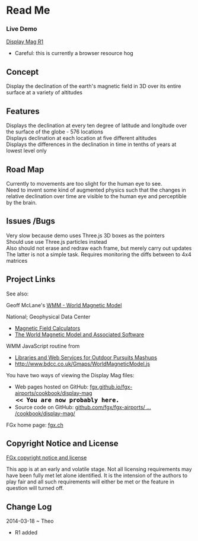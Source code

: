 Read Me
=======

### Live Demo

[Display Mag R1](  http://fgx.github.io/fgx-airports/cookbook/display-mag/latest/index.html)

* Careful: this is currently a browser resource hog

## Concept
Display the declination of the earth's magnetic field in 3D over its entire surface at a variety of altitudes

## Features
Displays the declination at every ten degree of latitude and longitude over the surface of the globe - 576 locations  
Displays declination at each location at five different altitudes  
Displays the differences in the declination in time in tenths of years at lowest level only

## Road Map
Currently to movements are too slight for the human eye to see.  
Need to invent some kind of augmented physics such that the changes in relative declination over time are visible to the human eye and perceptible by the brain. 

## Issues /Bugs
Very slow because demo uses Three.js 3D boxes as the pointers  
Should use use Three.js particles instead    
Also should not erase and redraw each frame, but merely carry out updates  
The latter is not a simple task. Requires monitoring the diffs between to 4x4 matrices   

## Project Links

See also:

Geoff McLane's [WMM - World Magnetic Model]( http://geoffair.org/fg/map-test2/wmm-test.html )

National; Geophysical Data Center  

* [Magnetic Field Calculators]( http://www.ngdc.noaa.gov/geomag-web/#declination )
* [The World Magnetic Model and Associated Software]( http://www.ngdc.noaa.gov/geomag/WMM/soft.shtml )

WMM JavaScript routine from

* [Libraries and Web Services for Outdoor Pursuits Mashups]( http://www.bdcc.co.uk/Gmaps/Services.htm] )
* http://www.bdcc.co.uk/Gmaps/WorldMagneticModel.js 

You have two ways of viewing the Display Mag files:

* Web pages hosted on GitHub: [fgx.github.io/fgx-airports/cookbook/display-mag]( http://fgx.github.io/fgx-airports/cookbook/display-mag/readme-reader.html "View the files as apps." ) <input value="<< You are now probably here." size=28 style="font:bold 12pt monospace;border-width:0;" >  
* Source code on GitHub: [github.com/fgx/fgx-airports/ ... /cookbook/display-mag/]( https://github.com/fgx/fgx-airports/tree/gh-pages/cookbook/display-mag "View the files as source code." ) <scan style=display:none ><< You are now probably here.</scan>

FGx home page: [fgx.ch]( http://www.fgx.ch )

## Copyright Notice and License

[FGx copyright notice and license]( https://github.com/fgx/fgx.github.io/blob/master/fgx-copyright-notice-and-license.md )

This app is at an early and volatile stage. Not all licensing requirements may have been fully met let alone identified. It is the intension of the authors to play fair and all such requirements will either be met or the feature in question will turned off.


## Change Log

2014-03-18 ~ Theo

* R1 added



